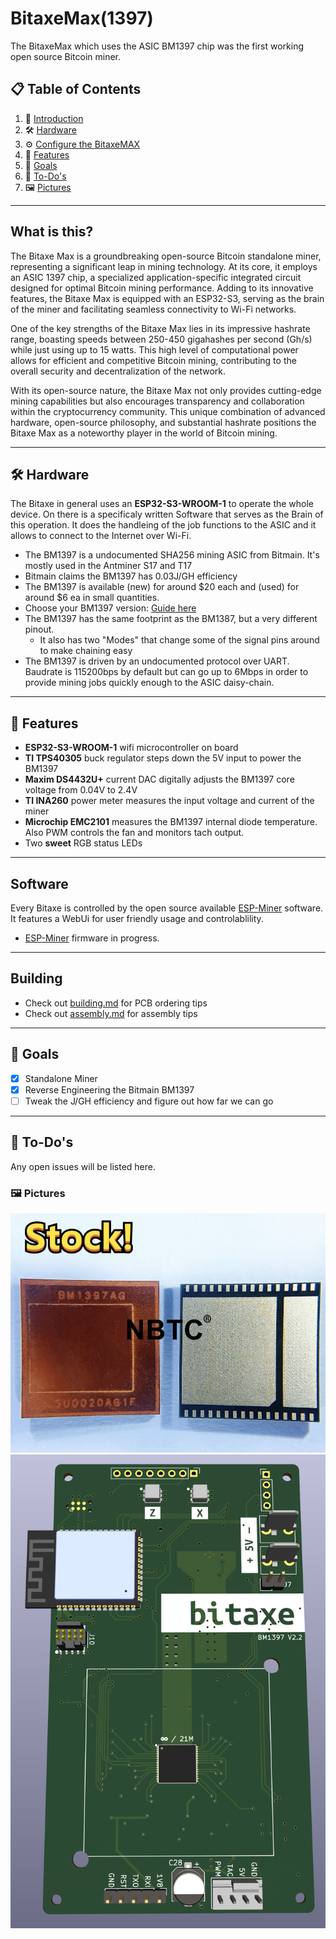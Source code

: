 # BitaxeMax(1397)

The BitaxeMax which uses the ASIC BM1397 chip was the first working open source Bitcoin miner.

## 📋 <a name="table">Table of Contents</a>

1. 🤖 [Introduction](#introduction)
2. 🛠️ [Hardware](#hardware)
3. ⚙️ [Configure the BitaxeMAX](#guide)
4. 🔋 [Features](#features)
5. 🎯 [Goals](#goals)
6. 📝 [To-Do's](#todo)
7. 🖼️ [Pictures](#pictures)

---

## <a name="introduction"> What is this?

The Bitaxe Max is a groundbreaking open-source Bitcoin standalone miner, representing a significant leap in mining technology. At its core, it employs an ASIC 1397 chip, a specialized application-specific integrated circuit designed for optimal Bitcoin mining performance. Adding to its innovative features, the Bitaxe Max is equipped with an ESP32-S3, serving as the brain of the miner and facilitating seamless connectivity to Wi-Fi networks.

One of the key strengths of the Bitaxe Max lies in its impressive hashrate range, boasting speeds between 250-450 gigahashes per second (Gh/s) while just using up to 15 watts. This high level of computational power allows for efficient and competitive Bitcoin mining, contributing to the overall security and decentralization of the network.

With its open-source nature, the Bitaxe Max not only provides cutting-edge mining capabilities but also encourages transparency and collaboration within the cryptocurrency community. This unique combination of advanced hardware, open-source philosophy, and substantial hashrate positions the Bitaxe Max as a noteworthy player in the world of Bitcoin mining.

---

## <a name="hardware">🛠️ Hardware

The Bitaxe in general uses an <b>ESP32-S3-WROOM-1</b> to operate the whole device. On there is a specificaly written Software that serves as the Brain of this operation. It does the handleing of the job functions to the ASIC and it allows to connect to the Internet over Wi-Fi.

- The BM1397 is a undocumented SHA256 mining ASIC from Bitmain. It's mostly used in the Antminer S17 and T17
- Bitmain claims the BM1397 has 0.03J/GH efficiency
- The BM1397 is available (new) for around $20 each and (used) for around $6 ea in small quantities.
- Choose your BM1397 version: [Guide here](https://d-central.tech/bm1397-ad-ag-ah-ai-antminer-17-series-chip-replacement-guide/)
- The BM1397 has the same footprint as the BM1387, but a very different pinout.
  - It also has two "Modes" that change some of the signal pins around to make chaining easy
- The BM1397 is driven by an undocumented protocol over UART. Baudrate is 115200bps by default but can go up to 6Mbps in order to provide mining jobs quickly enough to the ASIC daisy-chain.

---

## <a name="features">🔋 Features

- **ESP32-S3-WROOM-1** wifi microcontroller on board
- **TI TPS40305** buck regulator steps down the 5V input to power the BM1397
- **Maxim DS4432U+** current DAC digitally adjusts the BM1397 core voltage from 0.04V to 2.4V
- **TI INA260** power meter measures the input voltage and current of the miner
- **Microchip EMC2101** measures the BM1397 internal diode temperature. Also PWM controls the fan and monitors tach output.
- Two **sweet** RGB status LEDs

---

## Software

Every Bitaxe is controlled by the open source available [ESP-Miner](https://github.com/skot/ESP-Miner) software. It features a WebUi for user friendly usage and controlablility.

- [ESP-Miner](https://github.com/skot/ESP-Miner) firmware in progress.

---

## Building

- Check out [building.md](building.md) for PCB ordering tips
- Check out [assembly.md](assembly.md) for assembly tips

---

## <a name="goals">🎯 Goals

- [x] Standalone Miner
- [x] Reverse Engineering the Bitmain BM1397
- [ ] Tweak the J/GH efficiency and figure out how far we can go

---

## <a name="todo">📝 To-Do's

Any open issues will be listed here.

### <a name="pictures">🖼️ Pictures

![BM1397](/pictures/1397/BM1397.png)
![bitaxeMAX](/pictures/1397/render.png)
